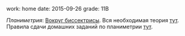 work: home
date: 2015-09-26
grade: 11B

*Планиметрия*: [Вокруг биссектрисы](static/files/2015-09-26-dz-plane.pdf). Вся необходимая теория [тут](static/files/kalinin-573-574.pdf). Правила сдачи домашних заданий по планиметрии [тут](pages/kontrol/).